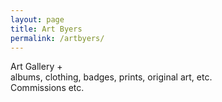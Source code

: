 ```yaml
---
layout: page
title: Art Byers
permalink: /artbyers/
---
```

<div class="page">
Art Gallery +
<br>
<!--Page orders/purchase-->
<a>albums, clothing, badges, prints, original art, etc.</a>
<br>
Commissions etc.
</div>
